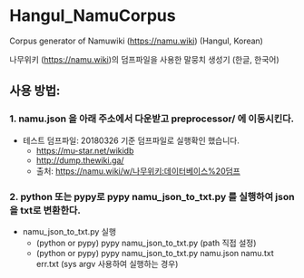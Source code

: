 # Hangul_NamuCorpus
Corpus generator of Namuwiki (https://namu.wiki) (Hangul, Korean)

나무위키 (https://namu.wiki)의 덤프파일을 사용한 말뭉치 생성기 (한글, 한국어)

## 사용 방법: 

### 1. namu.json 을 아래 주소에서 다운받고 preprocessor/ 에 이동시킨다.
* 테스트 덤프파일: 20180326 기준 덤프파일로 실행확인 했습니다.
  + https://mu-star.net/wikidb 
  + http://dump.thewiki.ga/
  + 출처: https://namu.wiki/w/나무위키:데이터베이스%20덤프

### 2. python 또는 pypy로 pypy namu_json_to_txt.py 를 실행하여 json을 txt로 변환한다.
* namu_json_to_txt.py 실행
  + (python or pypy) pypy namu_json_to_txt.py (path 직접 설정)
  + (python or pypy) pypy namu_json_to_txt.py namu.json namu.txt err.txt (sys argv 사용하여 실행하는 경우)


